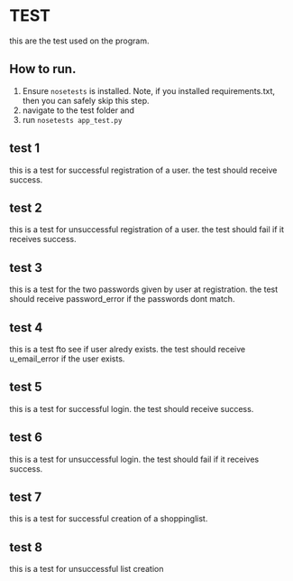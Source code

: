 # TEST
this are the test used on the program.

## How to run.
  1. Ensure `nosetests` is installed. Note, if you installed requirements.txt, then you can safely skip this  step.
  2. navigate to the test folder and
  3. run `nosetests app_test.py`

## test 1
  this is a test for successful registration of a user. the test should receive success.
## test 2
  this is a test for unsuccessful registration of a user. the test should fail if it receives success.
## test 3
  this is a test for the two passwords given by user at registration. the test should receive password_error if the passwords dont match.
## test 4
  this is a test fto see if user alredy exists. the test should receive u_email_error if the user exists.

## test 5
  this is a test for successful login. the test should receive success.
## test 6
  this is a test for unsuccessful login. the test should fail if it receives success.
## test 7
  this is a test for successful creation of a shoppinglist.

## test 8
 this is a test for unsuccessful list creation
